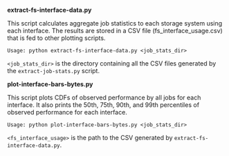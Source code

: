 **extract-fs-interface-data.py**

This script calculates aggregate job statistics to each storage system using each interface. The results are stored in a CSV file (fs_interface_usage.csv) that is fed to other plotting scripts.

`Usage: python extract-fs-interface-data.py <job_stats_dir>`

`<job_stats_dir>` is the directory containing all the CSV files generated by the `extract-job-stats.py` script.

**plot-interface-bars-bytes.py**

This script plots CDFs of observed performance by all jobs for each interface. It also prints the 50th, 75th, 90th, and 99th percentiles of observed performance for each interface.

`Usage: python plot-interface-bars-bytes.py <job_stats_dir>`

`<fs_interface_usage>` is the path to the CSV generated by `extract-fs-interface-data.py`.
